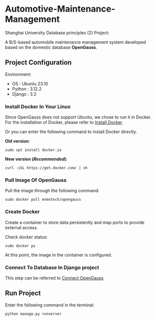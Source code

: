 # Automotive-Maintenance-Management
Shanghai University Database principles (2) Project:

A B/S-based automobile maintenance management system developed based on the domestic database **OpenGauss**.

## Project Configuration
Environment: 
- OS : Ubuntu 23.10
- Python : 3.12.2
- Django : 3.2

### Install Docker In Your Linux
Since OpenGauss does not support Ubuntu, we chose to run it in Docker. For the installation of Docker, please refer to [Install Docker](https://blog.csdn.net/haobabiu/article/details/132892144).

Or you can enter the following command to install Docker directly.

**Old version**:
    
    sudo spt install docker.io

**New version (*Recommended*)**:

    curl -sSL https://get.docker.com/ | sh

### Pull Image Of OpenGauss
Pull the image through the following command:

    sudo docker pull enmotech/opengauss

### Create Docker 
Create a container to store data persistently and map ports to provide external access.


Check docker status:

    sudo docker ps

At this point, the image in the container is configured.

### Connect To Database In Django project
This step can be referred to [Connect OpenGauss](https://blog.csdn.net/weixin_45816954/article/details/121258831).


## Run Project
Enter the following command in the terminal:

    python manage.py runserver
